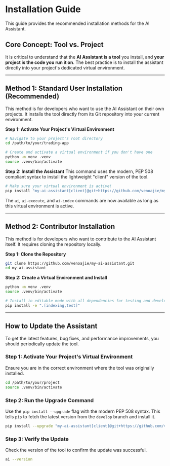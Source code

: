 # Installation Guide

This guide provides the recommended installation methods for the AI Assistant.

## Core Concept: Tool vs. Project

It is critical to understand that the **AI Assistant is a tool** you install, and **your project is the code you run it on**. The best practice is to install the assistant directly into your project's dedicated virtual environment.

---

## Method 1: Standard User Installation (Recommended)

This method is for developers who want to use the AI Assistant on their own projects. It installs the tool directly from its Git repository into your current environment.

**Step 1: Activate Your Project's Virtual Environment**
```bash
# Navigate to your project's root directory
cd /path/to/your/trading-app

# Create and activate a virtual environment if you don't have one
python -m venv .venv
source .venv/bin/activate
```

**Step 2: Install the Assistant**
This command uses the modern, PEP 508 compliant syntax to install the lightweight "client" version of the tool.

```bash
# Make sure your virtual environment is active!
pip install "my-ai-assistant[client]@git+https://github.com/venoajie/my-ai-assistant.git@develop"
```
The `ai`, `ai-execute`, and `ai-index` commands are now available as long as this virtual environment is active.

---

## Method 2: Contributor Installation

This method is for developers who want to contribute to the AI Assistant itself. It requires cloning the repository locally.

**Step 1: Clone the Repository**
```bash
git clone https://github.com/venoajie/my-ai-assistant.git
cd my-ai-assistant
```

**Step 2: Create a Virtual Environment and Install**
```bash
python -m venv .venv
source .venv/bin/activate

# Install in editable mode with all dependencies for testing and development
pip install -e ".[indexing,test]"
```

---

## How to Update the Assistant

To get the latest features, bug fixes, and performance improvements, you should periodically update the tool.

### Step 1: Activate Your Project's Virtual Environment

Ensure you are in the correct environment where the tool was originally installed.

```bash
cd /path/to/your/project
source .venv/bin/activate
```

### Step 2: Run the Upgrade Command

Use the `pip install --upgrade` flag with the modern PEP 508 syntax. This tells `pip` to fetch the latest version from the `develop` branch and install it.

```bash
pip install --upgrade "my-ai-assistant[client]@git+https://github.com/venoajie/my-ai-assistant.git@develop"
```

### Step 3: Verify the Update

Check the version of the tool to confirm the update was successful.

```bash
ai --version